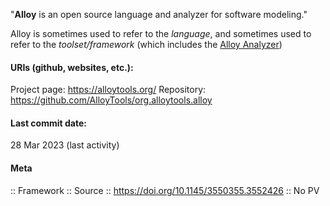 "**Alloy** is an open source language and analyzer for software modeling."

Alloy is sometimes used to refer to the *language*, and sometimes used to refer to the *toolset/framework* (which includes the [Alloy Analyzer](Solvers/Alloy%20Analyzer.md))

#### URIs (github, websites, etc.):
Project page: https://alloytools.org/
Repository: https://github.com/AlloyTools/org.alloytools.alloy

#### Last commit date:
28 Mar 2023 (last activity)

#### Meta
:: Framework
:: Source :: https://doi.org/10.1145/3550355.3552426
:: No PV
